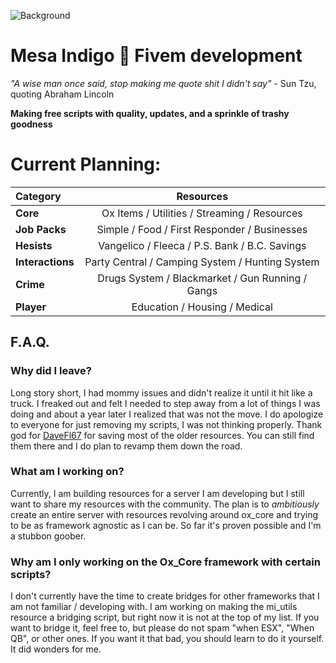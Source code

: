 ![Background](https://github.com/user-attachments/assets/a9233b40-21ae-47f5-858f-b9b208f142b9)
# Mesa Indigo 🦝 Fivem development

*"A wise man once said, stop making me quote shit I didn't say"* - Sun Tzu, quoting Abraham Lincoln

**Making free scripts with quality, updates, and a sprinkle of trashy goodness**

# Current Planning:
| Category                       | Resources |
| :---                           |     :---:      |
| **Core**                       | Ox Items / Utilities / Streaming / Resources |
| **Job Packs**                  | Simple / Food / First Responder / Businesses |
| **Hesists**                    | Vangelico / Fleeca / P.S. Bank / B.C. Savings |
| **Interactions**               | Party Central / Camping System / Hunting System |
| **Crime**                      | Drugs System / Blackmarket / Gun Running / Gangs |
| **Player**                     | Education / Housing / Medical |

## F.A.Q.
### Why did I leave?
Long story short, I had mommy issues and didn't realize it until it hit like a truck. I freaked out and felt I needed to step away from a lot of things I was doing and about a year later I realized that was not the move. I do apologize to everyone for just removing my scripts, I was not thinking properly. Thank god for [DaveFl67](https://github.com/davefl67) for saving most of the older resources. You can still find them there and I do plan to revamp them down the road.
### What am I working on?
Currently, I am building resources for a server I am developing but I still want to share my resources with the community. The plan is to *ambitiously* create an entire server with resources revolving around ox_core and trying to be as framework agnostic as I can be. So far it's proven possible and I'm a stubbon goober.
### Why am I only working on the Ox_Core framework with certain scripts?
I don't currently have the time to create bridges for other frameworks that I am not familiar / developing with. I am working on making the mi_utils resource a bridging script, but right now it is not at the top of my list. If you want to bridge it, feel free to, but please do not spam "when ESX", "When QB", or other ones. If you want it that bad, you should learn to do it yourself. It did wonders for me.
